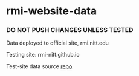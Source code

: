 # rmi-website-data
### DO NOT PUSH CHANGES UNLESS TESTED

Data deployed to official site, rmi.nitt.edu

Testing site: rmi-nitt.github.io

Test-site data source [repo](https://github.com/RMI-webteam/test-json-data) 
